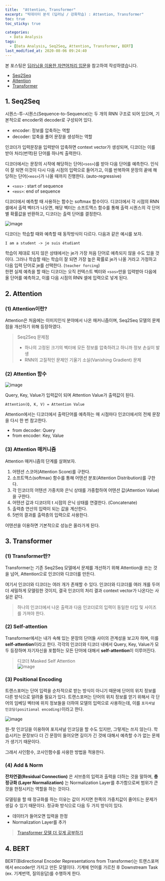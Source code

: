 ```yaml
---
title:  "Attention, Transformer"
excerpt: "빅데이터 분석 (딥러닝 / 강화학습) : Attention, Transformer"
toc: true
toc_sticky: true

categories:
  - Data Analysis
tags:
  - [Data Analysis, Seq2Seq, Attention, Transformer, BERT]
last_modified_at: 2020-08-06 09:24:40
---
```


본 포스팅은 [딥러닝을 이용한 자연어처리 입문](https://wikidocs.net/book/2155)을 참고하여 작성하였습니다.  

- [Seq2Seq](https://wikidocs.net/24996)
- [Attention](https://wikidocs.net/22893)
- [Transformer](https://wikidocs.net/31379)

## 1. Seq2Seq
시퀀스-투-시퀀스(Sequence-to-Sequence)는 두 개의 RNN 구조로 되어 있으며, 기본적으로 encoder와 decoder로 구성되어 있다.  

- encoder: 정보를 압축하는 역할
- decoder: 압축을 풀어 문장을 생성하는 역할  

인코더가 입력문장을 입력받아 압축하면 context vector가 생성되며, 디코더는 이를 받아 처리(번역)된 단어를 하나씩 출력한다.  

디코더에서는 문장의 시작에 해당하는 단어(`<sos>`)를 받아 다음 단어를 예측한다. 인식이 잘 되면 이것이 다시 다음 시점의 입력으로 들어가고, 이를 반복하여 문장의 끝에 해당하는 단어(`<eos>`)가 나올 때까지 진행한다.  (auto-regressive)  

- `<sos>` : start of sequence
- `<eos>`: end of sequence  

디코더에서 예측할 때 사용하는 함수는 softmax 함수이다. 디코더에서 각 시점의 RNN 셀에서 출력 벡터가 나오면, 해당 벡터는 소프트맥스 함수를 통해 출력 시퀀스의 각 단어별 확률값을 반환하고, 디코더는 출력 단어를 결정한다.  

![image](https://user-images.githubusercontent.com/58713684/89479078-da0ff300-d7cc-11ea-917a-eae590c11e0a.png)
  

디코더는 학습할 때와 예측할 때 동작방식이 다르다. 다음과 같은 예시를 보자.  
```
I am a student -> je suis étudiant
```
학습이 제대로 되지 않은 상태에서는 je가 가장 처음 단어로 예측되지 않을 수도 있을 것이다. 그러나 학습할 때는 학습이 잘 되면 가장 높은 확률로 je가 나올 거라고 가정하고 다음 입력 단어로 je를 선택한다. (`teacher forcing`)  
한편 실제 예측을 할 때는 디코더는 오직 컨텍스트 벡터와 `<sos>`만을 입력받아 다음에 올 단어를 예측하고, 이를 다음 시점의 RNN 셀에 입력으로 넣게 된다.  

## 2. Attention

### (1) Attention이란?  

Attention은 처음에는 이미지인식 분야에서 나온 매커니즘이며, Seq2Seq 모델의 문제점을 개선하기 위해 등장하였다.  

> Seq2Seq 문제점
> - 하나의 고정된 크기의 벡터에 모든 정보를 압축하려고 하니까 정보 손실이 발생
> - RNN의 고질적인 문제인 기울기 소실(Vanishing Gradient) 문제  

### (2) Attention 함수  

![image](https://user-images.githubusercontent.com/58713684/89480673-e8600e00-d7d0-11ea-9ccc-abb56838bd0d.png)  

Query, Key, Value가 입력값이 되며 Attention Value가 출력값이 된다.  

```
Attention(Q, K, V) = Attention Value
```  

Attention에서는 디코더에서 출력단어를 예측하는 매 시점마다 인코더에서의 전체 문장을 다시 한 번 참고한다.   

- from decoder: Query
- from encoder: Key, Value  

### (3) Attention 매커니즘  

Attention 매커니즘의 단계를 살펴보자.  

1. 어텐션 스코어(Attention Score)를 구한다.
2. 소프트맥스(softmax) 함수를 통해 어텐션 분포(Attention Distribution)를 구한다.
3. 각 인코더의 어텐션 가중치와 은닉 상태를 가중합하여 어텐션 값(Attention Value)을 구한다.
4. 어텐션 값과 디코더의 t 시점의 은닉 상태를 연결한다. (Concatenate)
5. 출력층 연산의 입력이 되는 값을 계산한다.
6. 5번의 결과를 출력층의 입력으로 사용한다.  

어텐션을 이용하면 기본적으로 성능은 올라가게 된다.  

## 3. Transformer

### (1) Transformer란?  

Transformer는 기존 Seq2Seq 모델에서 문제를 개선하기 위해 Attention을 쓰는 것을 넘어, Attention으로 인코더와 디코더를 만든다.  

여기서 인코더와 디코더는 여러 개가 존재할 수 있다. 인코더와 디코더를 여러 개를 두어 더 세밀하게 모델링한 것이지, 결국 인코더의 처리 결과 context vector가 나온다는 사실은 같다.    

> 하나의 인코더에서 나온 출력과 다음 인코더로의 입력이 동일한 타입 및 사이즈를 가져야 한다. 

### (2) Self-attention  

Transformer에서는 내가 속해 있는 문장의 단어들 사이의 관계성을 보고자 하며, 이를 **self-attention**이라고 한다. 각각의 인코더와 디코더 내에서 Query, Key, Value가 모두 등장하며 자기자신을 포함하는 모든 단어에 대해서 **self-attention**이 이루어진다.

> 디코더 Masked Self Attention   
![image](https://user-images.githubusercontent.com/58713684/89485305-704b1580-d7db-11ea-8c25-399661580acc.png)
  

### (3) Positional Encoding

트랜스포머는 단어 입력을 순차적으로 받는 방식이 아니기 때문에 단어의 위치 정보를 다른 방식으로 알려줄 필요가 있다. 트랜스포머는 단어의 위치 정보를 얻기 위해서 각 단어의 임베딩 벡터에 위치 정보들을 더하여 모델의 입력으로 사용하는데, 이를 `포지셔널 인코딩(positional encoding)`이라고 한다.  

![image](https://user-images.githubusercontent.com/58713684/89484149-d1251e80-d7d8-11ea-9389-60ca5de0ca86.png)  

원-핫 인코딩을 이용하여 포지셔널 인코딩을 할 수도 있지만, 그렇게는 쓰지 않는다. 학습시키는 문장보다 더 긴 문장이 들어오면 길이가 긴 것에 대해서 예측할 수가 없는 문제가 생기기 때문이다.  

그래서 사인함수, 코사인함수를 사용한 방법을 적용한다.   

### (4) Add & Norm   

**잔차연결(Residual Connection)** 은 서브층의 입력과 출력을 더하는 것을 말하며, **층 정규화 (Layer Normalization)** 는 Normalization Layer를 추가함으로써 범위가 큰 것을 한정시키는 역할을 하는 것이다.

모델링을 할 때 정규화를 하는 이유는 값이 커지면 한쪽의 가중치값이 줄어드는 문제가 생길 수 있기 때문이다. 정규화 방식으로 다음 두 가지 방식이 있다.  

- 데이터가 들어오면 입력을 한정
- Normalization Layer를 추가  

> [Transformer 모델 더 깊게 공부하기](https://nlpinkorean.github.io/illustrated-transformer/)


## 4. BERT
BERT(Bidirectional Encoder Representations from Transformer)는 트랜스포머에서 encoder만 가지고 만든 모델이다. 기계에 언어를 가르친 후 Downstream Task (ex. 기계번역, 질의응답)를 수행하게 한다.  




